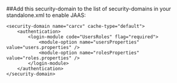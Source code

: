 <?xml version="1.0" encoding="UTF-8"?>

##Add this security-domain to the list of security-domains in your standalone.xml to enable JAAS:

```
<security-domain name="carcv" cache-type="default">
	<authentication>
		<login-module code="UsersRoles" flag="required">
			<module-option name="usersProperties" value="users.properties" />
			<module-option name="rolesProperties" value="roles.properties" />
		</login-module>
	</authentication>
</security-domain>
```
